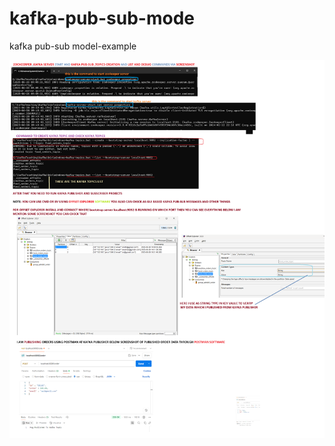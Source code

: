 # kafka-pub-sub-mode
kafka pub-sub model-example

![Kafka Debug](https://github.com/123-anubhav/kafka-pub-sub-mode/blob/main/kafkaDebug.bmp?raw=true)
